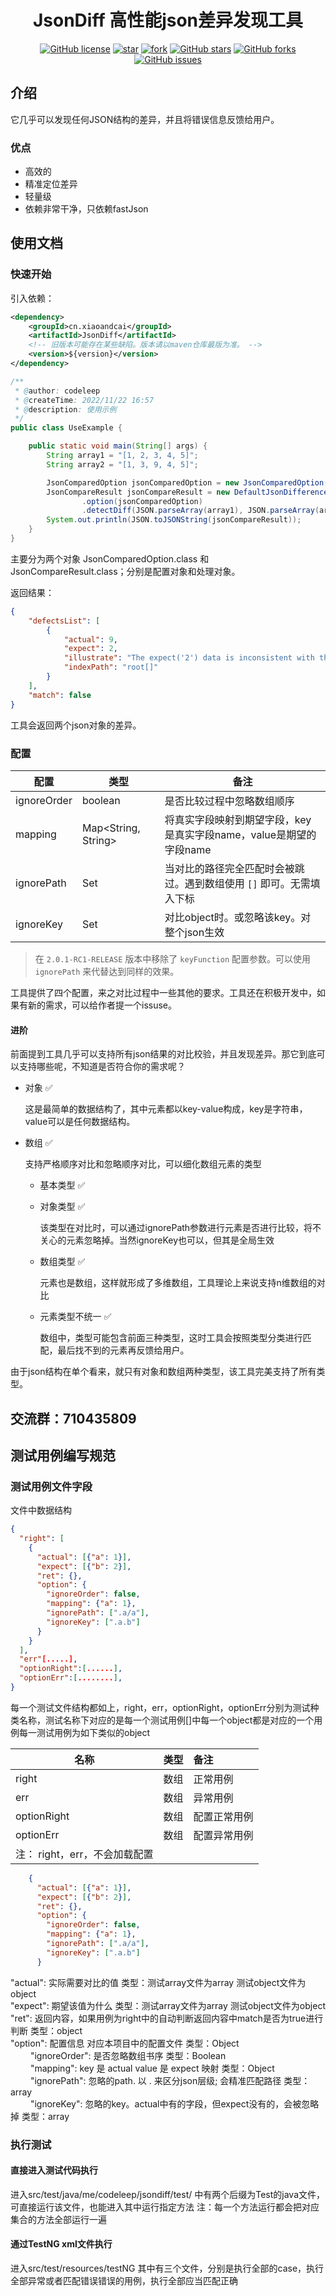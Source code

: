 <h1 style="text-align: center">JsonDiff 高性能json差异发现工具</h1>
<div style="text-align: center">


[![GitHub license](https://img.shields.io/github/license/local-li/jsonDiff)](https://github.com/local-li/jsonDiff/blob/master/LICENSE)
[![star](https://gitee.com/local-li/json-diff/badge/star.svg?theme=white)](https://gitee.com/local-li/json-diff/stargazers)
<a href='https://gitee.com/local-li/json-diff/members'><img src='https://gitee.com/local-li/json-diff/badge/fork.svg?theme=white' alt='fork'></img></a>
[![GitHub stars](https://img.shields.io/github/stars/local-li/jsonDiff)](https://github.com/local-li/jsonDiff/stargazers)
[![GitHub forks](https://img.shields.io/github/forks/local-li/jsonDiff)](https://github.com/local-li/jsonDiff/network)
[![GitHub issues](https://img.shields.io/github/issues/local-li/jsonDiff)](https://github.com/local-li/jsonDiff/issues)

</div>

## 介绍

它几乎可以发现任何JSON结构的差异，并且将错误信息反馈给用户。

### 优点

- 高效的
- 精准定位差异
- 轻量级
- 依赖非常干净，只依赖fastJson





## 使用文档

### 快速开始

引入依赖：

```xml
<dependency>
    <groupId>cn.xiaoandcai</groupId>
    <artifactId>JsonDiff</artifactId>
    <!-- 旧版本可能存在某些缺陷。版本请以maven仓库最版为准。 -->
    <version>${version}</version>
</dependency>
```

```java
/**
 * @author: codeleep
 * @createTime: 2022/11/22 16:57
 * @description: 使用示例
 */
public class UseExample {

    public static void main(String[] args) {
        String array1 = "[1, 2, 3, 4, 5]";
        String array2 = "[1, 3, 9, 4, 5]";

        JsonComparedOption jsonComparedOption = new JsonComparedOption().setIgnoreOrder(true);
        JsonCompareResult jsonCompareResult = new DefaultJsonDifference()
                .option(jsonComparedOption)
                .detectDiff(JSON.parseArray(array1), JSON.parseArray(array2));
        System.out.println(JSON.toJSONString(jsonCompareResult));
    }
}
```

主要分为两个对象 JsonComparedOption.class 和 JsonCompareResult.class；分别是配置对象和处理对象。

返回结果：

```json
{
    "defectsList": [
        {
            "actual": 9,
            "expect": 2,
            "illustrate": "The expect('2') data is inconsistent with the actual('9') data",
            "indexPath": "root[]"
        }
    ],
    "match": false
}
```

工具会返回两个json对象的差异。



### 配置

| 配置        | 类型                | 备注                                                         |
| ----------- | ------------------- | ------------------------------------------------------------ |
| ignoreOrder | boolean             | 是否比较过程中忽略数组顺序                                   |
| mapping     | Map<String, String> | 将真实字段映射到期望字段，key是真实字段name，value是期望的字段name |
| ignorePath  | Set<String>         | 当对比的路径完全匹配时会被跳过。遇到数组使用 `[]` 即可。无需填入下标 |
| ignoreKey   | Set<String>         | 对比object时。或忽略该key。对整个json生效                    |

> 在 `2.0.1-RC1-RELEASE` 版本中移除了 `keyFunction` 配置参数。可以使用 `ignorePath` 来代替达到同样的效果。

工具提供了四个配置，来之对比过程中一些其他的要求。工具还在积极开发中，如果有新的需求，可以给作者提一个issuse。

#### 进阶

前面提到工具几乎可以支持所有json结果的对比校验，并且发现差异。那它到底可以支持哪些呢，不知道是否符合你的需求呢？

- 对象 ✅

  这是最简单的数据结构了，其中元素都以key-value构成，key是字符串，value可以是任何数据结构。

- 数组 ✅

  支持严格顺序对比和忽略顺序对比，可以细化数组元素的类型

    - 基本类型 ✅

    - 对象类型 ✅

      该类型在对比时，可以通过ignorePath参数进行元素是否进行比较，将不关心的元素忽略掉。当然ignoreKey也可以，但其是全局生效

    - 数组类型 ✅

      元素也是数组，这样就形成了多维数组，工具理论上来说支持n维数组的对比

    - 元素类型不统一 ✅

      数组中，类型可能包含前面三种类型，这时工具会按照类型分类进行匹配，最后找不到的元素再反馈给用户。

由于json结构在单个看来，就只有对象和数组两种类型，该工具完美支持了所有类型。



## 交流群：710435809




## 测试用例编写规范

### 测试用例文件字段

文件中数据结构

```json
{
  "right": [
    {
      "actual": [{"a": 1}],
      "expect": [{"b": 2}],
      "ret": {},
      "option": {
        "ignoreOrder": false,
        "mapping": {"a": 1},
        "ignorePath": [".a/a"],
        "ignoreKey": [".a.b"]
      }
    }
  ],
  "err"[.....],
  "optionRight":[......],
  "optionErr":[........],
}
```

每一个测试文件结构都如上，right，err，optionRight，optionErr分别为测试种类名称，测试名称下对应的是每一个测试用例[]中每一个object都是对应的一个用例每一测试用例为如下类似的object

| 名称                          | 类型 | 备注         |
| ----------------------------- | ---- | :----------- |
| right                         | 数组 | 正常用例     |
| err                           | 数组 | 异常用例     |
| optionRight                   | 数组 | 配置正常用例 |
| optionErr                     | 数组 | 配置异常用例 |
| 注： right，err，不会加载配置 |      |              |

```json
    {
      "actual": [{"a": 1}],
      "expect": [{"b": 2}],
      "ret": {},
      "option": {
        "ignoreOrder": false,
        "mapping": {"a": 1},
        "ignorePath": [".a/a"],
        "ignoreKey": [".a.b"]
      }
```

"actual": 实际需要对比的值 类型：测试array文件为array 测试object文件为object   
"expect": 期望该值为什么   类型：测试array文件为array 测试object文件为object  
"ret": 返回内容，如果用例为right中的自动判断返回内容中match是否为true进行判断   类型：object  
"option": 配置信息 对应本项目中的配置文件  类型：Object  
&emsp;&emsp; "ignoreOrder": 是否忽略数组书序 类型：Boolean  
&emsp;&emsp; "mapping": key 是 actual   value 是 expect 映射 类型：Object   
&emsp;&emsp; "ignorePath": 忽略的path. 以 . 来区分json层级; 会精准匹配路径  类型：array  
&emsp;&emsp; "ignoreKey": 忽略的key。actual中有的字段，但expect没有的，会被忽略掉    类型：array

### 执行测试

#### 直接进入测试代码执行

进入src/test/java/me/codeleep/jsondiff/test/ 中有两个后缀为Test的java文件，可直接运行该文件，也能进入其中运行指定方法
注：每一个方法运行都会把对应集合的方法全部运行一遍

#### 通过TestNG xml文件执行

进入src/test/resources/testNG 其中有三个文件，分别是执行全部的case，执行全部异常或者匹配错误错误的用例，执行全部应当匹配正确 